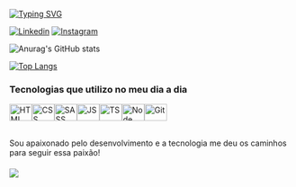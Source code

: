 [![Typing SVG](https://readme-typing-svg.demolab.com/?lines=Olá+Eu+sou+Nikolas+Menezes;Front-End+Developer)](https://git.io/typing-svg)

[![Linkedin](https://img.shields.io/badge/LinkedIn-0077B5?style=for-the-badge&logo=linkedin&logoColor=white)](https://www.linkedin.com/in/nikolas-matheus-de-menezes-880a79236/)
[![Instagram](https://img.shields.io/badge/Instagram-E4405F?style=for-the-badge&logo=instagram&logoColor=white)](https://www.instagram.com/nikolas_menezes/)<br>


![Anurag's GitHub stats](https://github-readme-stats.vercel.app/api?username=NikolasMenezes&show_icons=true&theme=transparent)

[![Top Langs](https://github-readme-stats.vercel.app/api/top-langs/?username=nikolasmenezes)](https://github.com/anuraghazra/github-readme-stats)

### Tecnologias que utilizo no meu dia a dia

<div style="display: flex">
  
<img align="center" alt="HTML" height="30" width="40" src="https://cdn.jsdelivr.net/gh/devicons/devicon/icons/html5/html5-original.svg">
<img align="center" alt="CSS" height="30" width="40" src="https://cdn.jsdelivr.net/gh/devicons/devicon/icons/css3/css3-original.svg">
<img align="center" alt="SASS" height="30" width="40" src="https://cdn.jsdelivr.net/gh/devicons/devicon/icons/sass/sass-original.svg">
<img align="center" alt="JS" height="30" width="40" src="https://cdn.jsdelivr.net/gh/devicons/devicon/icons/javascript/javascript-original.svg">
<img align="center" alt="TS" height="30" width="40" src="https://cdn.jsdelivr.net/gh/devicons/devicon/icons/typescript/typescript-original.svg">
<img align="center" alt="Node JS" height="30" width="40" src="https://cdn.jsdelivr.net/gh/devicons/devicon/icons/nodejs/nodejs-original.svg">
<img align="center" alt="Git" height="30" width="40" src="https://cdn.jsdelivr.net/gh/devicons/devicon/icons/git/git-original.svg">

</div>
<br>
<p style="margin-bottom: 20px;" >Sou apaixonado pelo desenvolvimento e a tecnologia me deu os caminhos para seguir essa paixão!</p>

![](https://komarev.com/ghpvc/?username=NikolasMenezes)
